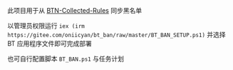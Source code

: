 此项目用于从 [BTN-Collected-Rules](https://github.com/PBH-BTN/BTN-Collected-Rules) 同步黑名单

以管理员权限运行 `iex (irm https://gitee.com/oniicyan/bt_ban/raw/master/BT_BAN_SETUP.ps1)` 并选择 BT 应用程序文件即可完成部署

也可自行配置脚本 `BT_BAN.ps1` 与任务计划